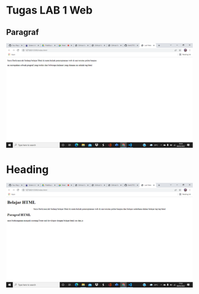 # Tugas LAB 1 Web
## Paragraf

![paragraf](img/paragraf.png)

# Heading

![Heading](img/paragraf2.png)